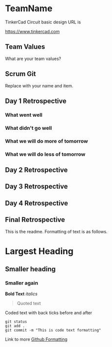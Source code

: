 # TeamName

TinkerCad Circuit basic design URL is

https://www.tinkercad.com

## Team Values
What are your team values?

## Scrum Git
Replace with your name and item. 

## Day 1 Retrospective

### What went well

### What didn't go well

### What we will do more of tomorrow

### What we will do less of tomorrow

## Day 2 Retrospective

## Day 3 Retrospective

## Day 4 Retrospective

## Final Retrospective

This is the readme. Formatting of text is as follows.

# Largest Heading
## Smaller heading
### Smaller again

**Bold Text**
*italics*
>Quoted text

Coded text with back ticks before and after
```
git status
git add .
git commit -m "This is code text formatting"
```

Link to more [Github Formatting](https://help.github.com/en/github/writing-on-github/basic-writing-and-formatting-syntax)
